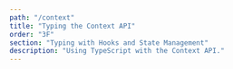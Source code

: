 ```yaml
---
path: "/context"
title: "Typing the Context API"
order: "3F"
section: "Typing with Hooks and State Management"
description: "Using TypeScript with the Context API."
---
```

